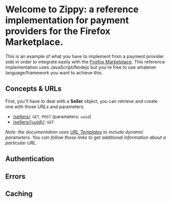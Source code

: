 # Welcome to **Zippy**: a reference implementation for payment providers for the Firefox Marketplace.

This is an example of what you have to implement from a payment provider side in order to integrate easily with the [Firefox Marketplace](http://marketplace.mozilla.org/). This reference implementation uses JavaScript/Nodejs but you're free to use whatever language/framework you want to achieve this.

## Concepts & URLs

First, you'll have to deal with a **Seller** object, you can retrieve and create one with those URLs and parameters:

* [/sellers/](/sellers/): `GET`, `POST` (parameters: `uuid`)
* [/sellers/{uuid}/](/sellers/{uuid}/): `GET`

*Note: the documentation uses [URL Templates](https://en.wikipedia.org/wiki/URL_Template) to include dynamic parameters. You can follow those links to get additional information about a particular URL.*

## Authentication


## Errors


## Caching
